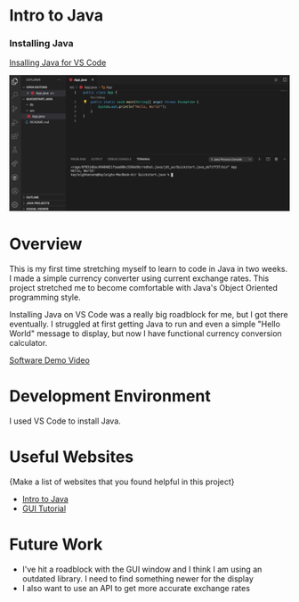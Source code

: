 # Intro to Java

### Installing Java 

[Insalling Java for VS Code](https://code.visualstudio.com/docs/languages/java#:~:text=VS%20Code%20supports%20code%20completion,top%20of%20your%20completion%20list.&text=VS%20Code%20also%20supports%20a%20range%20of%20Refactoring%20and%20Linting%20features.)

![Hello World](hello-world.png)


# Overview

This is my first time stretching myself to learn to code in Java in two weeks. I made a simple currency converter using current exchange rates. This project stretched me to become comfortable with Java's Object Oriented programming style. 

Installing Java on VS Code was a really big roadblock for me, but I got there eventually. I struggled at first getting Java to run and even a simple "Hello World" message to display, but now I have functional currency conversion calculator. 

[Software Demo Video](http://youtube.link.goes.here)

# Development Environment

I used VS Code to install Java.

# Useful Websites

{Make a list of websites that you found helpful in this project}
* [Intro to Java](https://www.w3schools.com/java/java_intro.asp)
* [GUI Tutorial](https://www.youtube.com/watch?v=HgkBvwgciB4&t=543s)

# Future Work

* I've hit a roadblock with the GUI window and I think I am using an outdated library. I need to find something newer for the display
* I also want to use an API to get more accurate exchange rates
